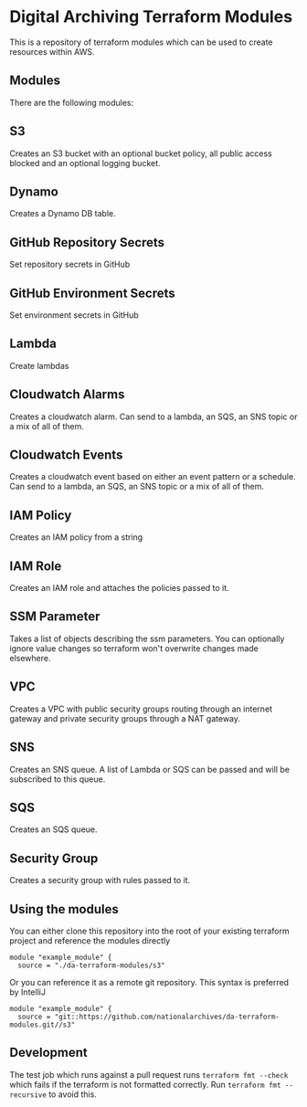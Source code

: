 # Digital Archiving Terraform Modules

This is a repository of terraform modules which can be used to create resources within AWS. 

## Modules
There are the following modules:

## S3
Creates an S3 bucket with an optional bucket policy, all public access blocked and an optional logging bucket.

## Dynamo
Creates a Dynamo DB table. 

## GitHub Repository Secrets
Set repository secrets in GitHub

## GitHub Environment Secrets
Set environment secrets in GitHub

## Lambda
Create lambdas

## Cloudwatch Alarms
Creates a cloudwatch alarm. Can send to a lambda, an SQS, an SNS topic or a mix of all of them.

## Cloudwatch Events
Creates a cloudwatch event based on either an event pattern or a schedule. Can send to a lambda, an SQS, an SNS topic or a mix of all of them.

## IAM Policy
Creates an IAM policy from a string

## IAM Role
Creates an IAM role and attaches the policies passed to it.

## SSM Parameter
Takes a list of objects describing the ssm parameters. You can optionally ignore value changes so terraform won't overwrite changes made elsewhere.

## VPC
Creates a VPC with public security groups routing through an internet gateway and private security groups through a NAT gateway.

## SNS
Creates an SNS queue. A list of Lambda or SQS can be passed and will be subscribed to this queue.

## SQS
Creates an SQS queue.

## Security Group
Creates a security group with rules passed to it.

## Using the modules
You can either clone this repository into the root of your existing terraform project and reference the modules directly
```hcl
module "example_module" {
  source = "./da-terraform-modules/s3"
```

Or you can reference it as a remote git repository. This syntax is preferred by IntelliJ
```hcl
module "example_module" {
  source = "git::https://github.com/nationalarchives/da-terraform-modules.git//s3"
```

## Development
The test job which runs against a pull request runs `terraform fmt --check` which fails if the terraform is not formatted correctly.
Run `terraform fmt --recursive` to avoid this.
